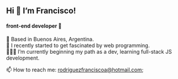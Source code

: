 <h2> Hi 👋 I’m Francisco! </h2> 
<h4>front-end developer 🚀</h4>
<p>
📍 Based in Buenos Aires, Argentina. <br>
🌱 I recently started to get fascinated by web programming. <br>
🤹🏻‍♂️ I’m currently beginning my path as a dev, learning full-stack JS development. </p>



📫 How to reach me: rodriguezfranciscoa@hotmail.com;
